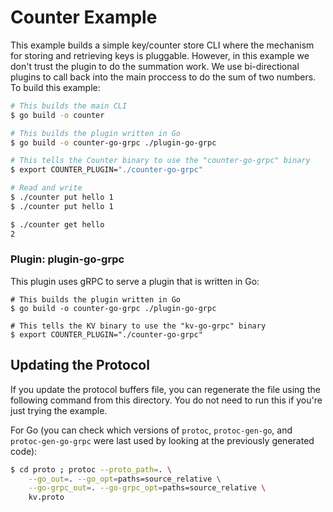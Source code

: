 # Counter Example

This example builds a simple key/counter store CLI where the mechanism
for storing and retrieving keys is pluggable. However, in this example we don't
trust the plugin to do the summation work. We use bi-directional plugins to
call back into the main proccess to do the sum of two numbers. To build this example:

```sh
# This builds the main CLI
$ go build -o counter

# This builds the plugin written in Go
$ go build -o counter-go-grpc ./plugin-go-grpc

# This tells the Counter binary to use the "counter-go-grpc" binary
$ export COUNTER_PLUGIN="./counter-go-grpc"

# Read and write
$ ./counter put hello 1
$ ./counter put hello 1

$ ./counter get hello
2
```

### Plugin: plugin-go-grpc

This plugin uses gRPC to serve a plugin that is written in Go:

```
# This builds the plugin written in Go
$ go build -o counter-go-grpc ./plugin-go-grpc

# This tells the KV binary to use the "kv-go-grpc" binary
$ export COUNTER_PLUGIN="./counter-go-grpc"
```

## Updating the Protocol

If you update the protocol buffers file, you can regenerate the file
using the following command from this directory. You do not need to run
this if you're just trying the example.

For Go (you can check which versions of `protoc`, `protoc-gen-go`, and
`protoc-gen-go-grpc` were last used by looking at the previously generated
code):

```sh
$ cd proto ; protoc --proto_path=. \
    --go_out=. --go_opt=paths=source_relative \
    --go-grpc_out=. --go-grpc_opt=paths=source_relative \
    kv.proto
```
